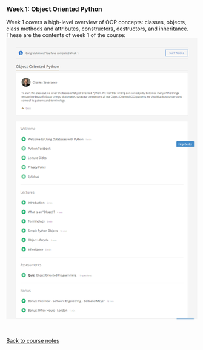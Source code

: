 ### Week 1: Object Oriented Python

Week 1 covers a high-level overview of OOP concepts: classes, objects, class methods and attributes,
constructors, destructors, and inheritance.
These are the contents of week 1 of the course:  
![Week 1 content of 'Using Databases with Python' MOOC](../Images/Using_Databases_with_Python_Week_1_Content.png)




<br>

[Back to course notes](../Course_Notes.md)

